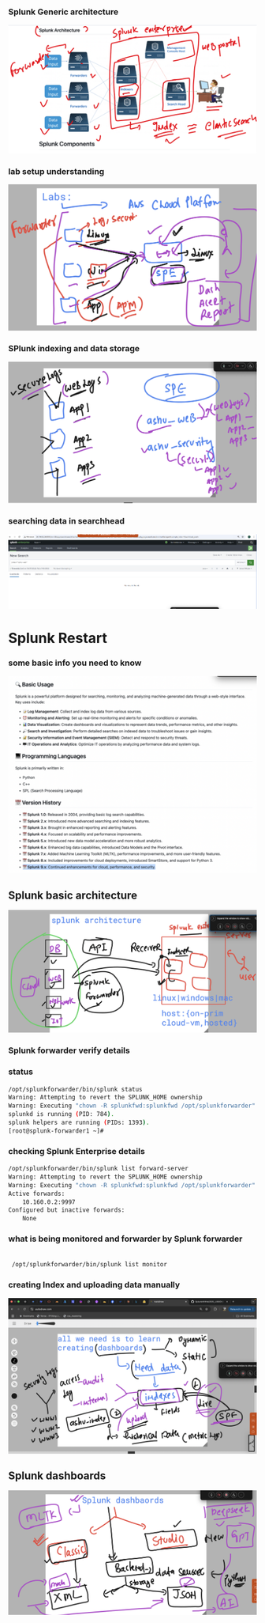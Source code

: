 ### Splunk Generic architecture 

<img src="sparch.png">

### lab setup understanding 

<img src="labenv.png">

### SPlunk indexing and data storage

<img src="datas.png">

### searching data in searchhead 

<img src="sh.png">

# Splunk Restart 

### some basic info you need to know 

<img src="rest1.png">

## Splunk basic architecture 

<img src="sparch11.png">


### Splunk forwarder verify details 

### status 

```bash
/opt/splunkforwarder/bin/splunk status 
Warning: Attempting to revert the SPLUNK_HOME ownership
Warning: Executing "chown -R splunkfwd:splunkfwd /opt/splunkforwarder"
splunkd is running (PID: 784).
splunk helpers are running (PIDs: 1393).
[root@splunk-forwarder1 ~]# 

```

### checking Splunk Enterprise details 

```bash
/opt/splunkforwarder/bin/splunk list forward-server
Warning: Attempting to revert the SPLUNK_HOME ownership
Warning: Executing "chown -R splunkfwd:splunkfwd /opt/splunkforwarder"
Active forwards:
	10.160.0.2:9997
Configured but inactive forwards:
	None

```

### what is being monitored and forwarder by Splunk forwarder

```bash

 /opt/splunkforwarder/bin/splunk list monitor 
```

### creating Index and uploading data manually 

<img src="index1.png">

## Splunk dashboards 

<img src="dash11.png">

